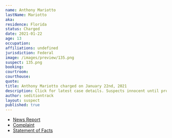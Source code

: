 ```yaml
---
name: Anthony Mariotto
lastName: Mariotto
aka:
residence: Florida
status: Charged
date: 2021-01-22
age: 13
occupation:
affiliations: undefined
jurisdiction: Federal
image: /images/preview/135.png
suspect: 135.png
booking:
courtroom:
courthouse:
quote:
title: Anthony Mariotto charged on January 22nd, 2021
description: Click for latest case details. Suspects innocent until proven guilty.
author: seditiontrack
layout: suspect
published: true
---
```

- [News Report](https://floridadailypost.com/fort-pierce-man-faces-capitol-riot-charges-posting-images/)
- [Complaint](https://www.justice.gov/opa/page/file/1359631/download)
- [Statement of Facts](https://www.justice.gov/opa/page/file/1359631/download)
